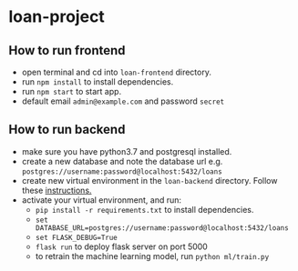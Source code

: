# loan-project

## How to run frontend
- open terminal and cd into `loan-frontend` directory.
- run `npm install` to install dependencies.
- run `npm start` to start app.
- default email `admin@example.com` and password `secret`


## How to run backend
- make sure you have python3.7 and postgresql installed. 
- create a new database and note the database url e.g. ```postgres://username:password@localhost:5432/loans```
- create new virtual environment in the `loan-backend` directory. Follow these [instructions.](https://djangocentral.com/how-to-a-create-virtual-environment-for-python/)
- activate your virtual environment, and run:
  - `pip install -r requirements.txt` to install dependencies.
  - `set DATABASE_URL=postgres://username:password@localhost:5432/loans`
  - `set FLASK_DEBUG=True`
  - `flask run` to deploy flask server on port 5000
  - to retrain the machine learning model, run `python ml/train.py`
